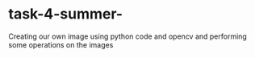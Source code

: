 # task-4-summer-
Creating our own image using python code and opencv and performing some operations on the images
